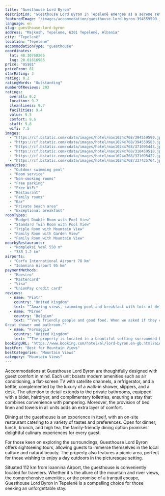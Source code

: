 ```yaml
---
title: "Guesthouse Lord Byron"
description: "Guesthouse Lord Byron in Tepelenë emerges as a serene retreat, offering a blend of comfort and natural beauty for travelers seeking a unique stay."
featuredImage: "/images/accommodation/guesthouse-lord-byron-394559590.jpg"
language: en
slug: guesthouse-lord-byron
address: "Majkosh, Tepelene, 6301 Tepelenë, Albania"
city: "Tepelenë"
location: "Tepelenë"
accommodationType: "guesthouse"
coordinates:
  lat: 40.30760265
  lng: 20.01616985
price: "US$81"
priceFrom: 81
starRating: 3
rating: 9.2
ratingWords: "Outstanding"
numberOfReviews: 293
ratings:
  overall: 9.2
  location: 9.2
  cleanliness: 9.7
  facilities: 9.4
  value: 9.5
  comfort: 9.6
  staff: 9.8
  wifi: 7.5
images:
  - "https://cf.bstatic.com/xdata/images/hotel/max1024x768/394559590.jpg?k=bc38e29f5009810009410c7b23743ffd7b09d6e6b7b6f533124864960195c2e8&o=&hp=1"
  - "https://cf.bstatic.com/xdata/images/hotel/max1024x768/394559583.jpg?k=e07235f3ea3e79760869543ffc782b73c77834a6ca04c0590f51710f17c7264b&o=&hp=1"
  - "https://cf.bstatic.com/xdata/images/hotel/max1024x768/371095443.jpg?k=2a2a9c9c0d9900fd4db09985e764828b76d5d2d418773eb5612c4b7d7541019e&o=&hp=1"
  - "https://cf.bstatic.com/xdata/images/hotel/max1024x768/310459518.jpg?k=2ef513f110239e5640d5e2a716abb72f7866f2a85718e8f9e4a531883fad511d&o=&hp=1"
  - "https://cf.bstatic.com/xdata/images/hotel/max1024x768/371095422.jpg?k=e72a1ec91ecb540de019ac6e83b58915c4b14a489db6aaa6107e458f6e908464&o=&hp=1"
  - "https://cf.bstatic.com/xdata/images/hotel/max1024x768/337435764.jpg?k=3b4c2287e332d9eba2dd93f95166757833a42431a0c7617d3d4630ccf606dce2&o=&hp=1"
amenities:
  - "Outdoor swimming pool"
  - "Room service"
  - "Non-smoking rooms"
  - "Free parking"
  - "Free WiFi"
  - "Restaurant"
  - "Family rooms"
  - "Bar"
  - "Private beach area"
  - "Exceptional breakfast"
roomTypes:
  - "Budget Double Room with Pool View"
  - "Standard Twin Room with Pool View"
  - "Triple Room with Mountain View"
  - "Family Room with Garden View"
  - "Family Room with Mountain View"
nearbyRestaurants:
  - "Kompleksi Veal 550 m"
  - "333 1.2 km"
airports:
  - "Corfu International Airport 78 km"
  - "Ioannina Airport 95 km"
paymentMethods:
  - "Maestro"
  - "Mastercard"
  - "Visa"
  - "UnionPay credit card"
reviews:
  - name: "Piotr"
    country: "United Kingdom"
    text: "“Amazing views, swimming pool and breakfast with lots of delicious food”"
  - name: "Mirne"
    country: "Belgium"
    text: "“Very friendly people and good food. When we asked if they could make pasta with the gluten free pasta we brought this wasn't any problem at all.
Great shower and bathroom.”"
  - name: "Formaggia"
    country: "United Kingdom"
    text: "“The property is located in a beautiful setting surrounded by mountains. The pool is fantastic. The staff were very accommodating and helpful and the food was excellent.”"
bookingURL: "https://www.booking.com/hotel/al/lord-byron.en-gb.html?aid=8035640"
bestFor: "Best for Mountain Views"
bestCategories: "Mountain Views"
category: "Mountain Views"
---
```


Accommodations at Guesthouse Lord Byron are thoughtfully designed with guest comfort in mind. Each unit boasts modern amenities such as air conditioning, a flat-screen TV with satellite channels, a refrigerator, and a kettle, complemented by the luxury of a walk-in shower, slippers, and a desk. The attention to detail extends to the private bathrooms, equipped with a bidet, hairdryer, and complimentary toiletries, ensuring a stay that combines convenience with pampering. Moreover, the provision of bed linen and towels in all units adds an extra layer of comfort.

Dining at the guesthouse is an experience in itself, with an on-site restaurant catering to a variety of tastes and preferences. Open for dinner, lunch, brunch, and high tea, the family-friendly dining option promises delightful culinary experiences for every guest.

For those keen on exploring the surroundings, Guesthouse Lord Byron offers sightseeing tours, allowing guests to immerse themselves in the local culture and natural beauty. The property also features a picnic area, perfect for those wishing to enjoy a day outdoors in the picturesque setting.

Situated 112 km from Ioannina Airport, the guesthouse is conveniently located for travelers. Whether it's the allure of the mountain and river views, the comprehensive amenities, or the promise of a tranquil escape, Guesthouse Lord Byron in Tepelenë is a compelling choice for those seeking an unforgettable stay.